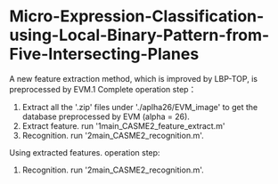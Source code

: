 # Micro-Expression-Classification-using-Local-Binary-Pattern-from-Five-Intersecting-Planes
A new feature extraction method, which is improved by LBP-TOP, is preprocessed by EVM.1
Complete operation step：
1. Extract all the '.zip' files under './aplha26/EVM_image' to get the database preprocessed by EVM (alpha = 26).
2. Extract feature. run '1main_CASME2_feature_extract.m'
3. Recognition. run '2main_CASME2_recognition.m'.

Using extracted features. operation step:
1. Recognition. run '2main_CASME2_recognition.m'.
